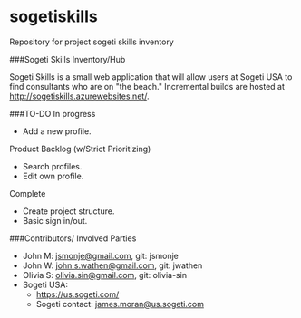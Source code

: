 sogetiskills
============

Repository for project sogeti skills inventory

###Sogeti Skills Inventory/Hub

Sogeti Skills is a small web application that will allow users at Sogeti USA to find consultants who are on "the beach."  Incremental builds are hosted at http://sogetiskills.azurewebsites.net/.

###TO-DO
In progress
  * Add a new profile.

Product Backlog (w/Strict Prioritizing)
  * Search profiles.
  * Edit own profile.

Complete
  * Create project structure.
  * Basic sign in/out.

###Contributors/ Involved Parties

- John M: jsmonje@gmail.com, git: jsmonje
- John W: john.s.wathen@gmail.com, git: jwathen
- Olivia S: olivia.sin@gmail.com, git: olivia-sin
- Sogeti USA: 
	- https://us.sogeti.com/
	- Sogeti contact: james.moran@us.sogeti.com